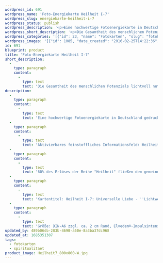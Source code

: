 ```yaml
---
wordpress_id: 691
wordpress_name: 'Foto-Energiekarte Heilheit I-7'
wordpress_slug: energiekarte-heilheit-i-7
wordpress_status: publish
wordpress_description: '<p>Eine hochwertige Fotoenergiekarte in Deutschland gedruckt und in Handarbeit laminiert.  Sie ist in Postkartengröße (DIN-A6) gut zu transportieren und kann auch auf den Körper aufgelegt werden.</p><p>Aktivierbares feinstoffliches Informationsfeld: Heilheit - Universelle Liebe - ''Lichtwesen'' sein (gesamtes Potenzial erschließen): Aktivierung eines Zustands innerer Heilheit. Das gesamte lichtvolle Potenzial erschließen, welches uns Menschen in der aktuellen Zeit möglich ist. Wie jedes andere Bild aus der Reihe ''Heilheit I'' repräsentiert auch dieses die stimmige Erfahrung, eingebunden zu sein in das, was wir "universelle Liebe" nennen. Sie repräsentieren besonders "reine" und "komplexe Felder der Elveden® Energiebilder.</p><p>60% des Erlöses der Reihe "Heilheit" fließen dem <a href="http://www.elveden.de/foerderverein/">gemeinnützigen Elveden Förderverein e.V.</a> zu.</p><p>Kartentitel: Heilheit I-7: Universelle Liebe - ''Lichtwesen'' sein (gesamtes Potenzial erschließen). Reihe: Heilheit</p><p>Größe: DIN-A6 zzgl. ca. 2 cm Rand, Elveden®-Impulsintensität: DIN-A4-A7: Et0, DIN-A8: Et1<br />Andere Formate sind individuell für Sie innerhalb weniger Tage herstellbar. Bitte kontaktieren Sie uns hierfür unter <a href="mailto:info@elvedenverlag.de">info@elvedenverlag.de</a>.</p><p><a href="https://my.feenbaum.de/anwendung-energiebilder-foto-laminiert/">Anwendungshinweise</a>      <a href="https://my.feenbaum.de/produktinformationen-fotokarten/">Produktinformationen</a></p>'
wordpress_short_description: '<p>Die Gesamtheit des menschlichen Potenzials lichtvoll nutzen</p>'
wordpress_categories: '[{"id": 23, "name": "Fotokarten", "slug": "fotokarten"}, {"id": 36, "name": "Spiritualit\u00e4t", "slug": "spiritualitaet"}]'
wordpress_images: '[{"id": 1085, "date_created": "2016-02-25T14:22:36", "date_created_gmt": "2016-02-25T12:22:36", "date_modified": "2016-02-25T14:22:36", "date_modified_gmt": "2016-02-25T12:22:36", "src": "https://my.feenbaum.de/wp-content/uploads/2016/02/Heilheit7_800x800-W.jpg", "name": "Heilheit7_800x800-W", "alt": ""}]'
id: 691
blueprint: product
title: 'Foto-Energiekarte Heilheit I-7'
short_description:
  -
    type: paragraph
    content:
      -
        type: text
        text: 'Die Gesamtheit des menschlichen Potenzials lichtvoll nutzen'
description:
  -
    type: paragraph
    content:
      -
        type: text
        text: 'Eine hochwertige Fotoenergiekarte in Deutschland gedruckt und in Handarbeit laminiert.  Sie ist in Postkartengröße (DIN-A6) gut zu transportieren und kann auch auf den Körper aufgelegt werden.'
  -
    type: paragraph
    content:
      -
        type: text
        text: 'Aktivierbares feinstoffliches Informationsfeld: Heilheit - Universelle Liebe - ''Lichtwesen'' sein (gesamtes Potenzial erschließen): Aktivierung eines Zustands innerer Heilheit. Das gesamte lichtvolle Potenzial erschließen, welches uns Menschen in der aktuellen Zeit möglich ist. Wie jedes andere Bild aus der Reihe ''Heilheit I'' repräsentiert auch dieses die stimmige Erfahrung, eingebunden zu sein in das, was wir "universelle Liebe" nennen. Sie repräsentieren besonders "reine" und "komplexe Felder der Elveden® Energiebilder.'
  -
    type: paragraph
    content:
      -
        type: text
        text: '60% des Erlöses der Reihe "Heilheit" fließen dem gemeinnützigen Elveden Förderverein e.V. zu.'
  -
    type: paragraph
    content:
      -
        type: text
        text: 'Kartentitel: Heilheit I-7: Universelle Liebe - ''Lichtwesen'' sein (gesamtes Potenzial erschließen). Reihe: Heilheit'
  -
    type: paragraph
    content:
      -
        type: text
        text: 'Größe: DIN-A6 zzgl. ca. 2 cm Rand, Elveden®-Impulsintensität: DIN-A4-A7: Et0, DIN-A8: Et1'
updated_by: 489b06db-283b-4690-a50e-8a3ba37dc968
updated_at: 1685351307
tags:
  - fotokarten
  - spiritualitaet
product_image: Heilheit7_800x800-W.jpg
---
```

